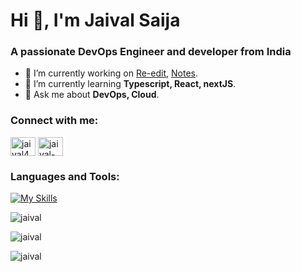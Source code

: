 <h1>Hi 👋, I'm Jaival Saija</h1>
<h3>A passionate DevOps Engineer and developer from India</h3>

- 🔭 I’m currently working on [Re-edit](https://github.com/Jaival/re-edit), [Notes](https://github.com/Jaival/Notes).
- 🌱 I’m currently learning **Typescript, React, nextJS**.
- 💬 Ask me about **DevOps, Cloud**.

<h3 align="left">Connect with me:</h3>
<p align="left">
<a href="https://twitter.com/jaival469" target="blank"><img align="center" src="https://raw.githubusercontent.com/rahuldkjain/github-profile-readme-generator/master/src/images/icons/Social/twitter.svg" alt="jaival469" height="30" width="40" /></a>
<a href="https://linkedin.com/in/jaival-saija-113452152/" target="blank"><img align="center" src="https://raw.githubusercontent.com/rahuldkjain/github-profile-readme-generator/master/src/images/icons/Social/linked-in-alt.svg" alt="jaival-saija" height="30" width="40" /></a>
</p>

<h3 align="left">Languages and Tools:</h3>

[![My Skills](https://skillicons.dev/icons?i=aws,firebase,docker,dart,flutter,python,next,tailwind,typescript,idea,vscode)](https://skillicons.dev)

<p><img align="center" src="https://github-readme-stats.vercel.app/api/top-langs?username=jaival&show_icons=true&theme=synthwave&locale=en&layout=compact" alt="jaival" /></p>

<p><img align="center" src="https://github-readme-stats.vercel.app/api?username=jaival&show_icons=true&theme=synthwave&locale=en" alt="jaival" /></p>

<p><img align="center" src="https://github-readme-streak-stats.herokuapp.com/?user=jaival&theme=synthwave" alt="jaival" /></p>
